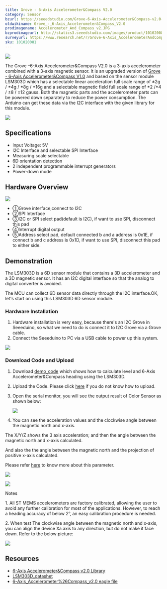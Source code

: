 ```yaml
---
title: Grove - 6-Axis Accelerometer&Compass V2.0
category: Sensor
bzurl: https://seeedstudio.com/Grove-6-Axis-Accelerometer&Compass-v2.0-p-2476.html
oldwikiname: Grove_-_6-Axis_Accelerometer&Compass_V2.0
prodimagename: Accelerometer_And_Compass_v2.JPG
bzprodimageurl: http://statics3.seeedstudio.com/images/product/101020081 1.jpg
surveyurl: https://www.research.net/r/Grove-6-Axis_AccelerometerAndCompass_V2.0
sku: 101020081
---
```


![](assets/Grove-6-Axis_AccelerometerAndCompass_V2.0/img/Accelerometer_And_Compass_v2.JPG)

The Grove –6-Axis Accelerometer&Compass V2.0 is a 3-axis accelerometer combined with a 3-axis magnetic sensor. It is an upgraded version of [Grove - 6-Axis Accelerometer&Compass V1.0](/Grove-6-Axis_AccelerometerAndCompass_V1.0 "Grove - 6-Axis Accelerometer&Compass V1.0") and based on the sensor module LSM303D which has a selectable linear acceleration full scale range of ±2g / ±4g / ±8g / ±16g and a selectable magnetic field full scale range of ±2 /±4 / ±8 / ±12 gauss. Both the magnetic parts and the accelerometer parts can be powered down separately to reduce the power consumption. The Arduino can get these data via the I2C interface with the given library for this module.

[![](assets/common/Get_One_Now_Banner.png)](http://www.seeedstudio.com/Grove-6-Axis-Accelerometer%26Compass-v2.0-p-2476.html)

Specifications
-------------

-   Input Voltage: 5V
-   I2C Interface and selectable SPI Interface
-   Measuring scale selectable
-   6D orientation detection
-   2 independent programmable interrupt generators
-   Power-down mode

Hardware Overview
------------------

![](assets/Grove-6-Axis_AccelerometerAndCompass_V2.0/img/Grove-6-Axis_AccelerometerAndCompass_V2.0_inter.jpg)

-   ①Grove interface,connect to I2C
-   ②SPI Interface
-   ③I2C or SPI select pad(default is I2C), if want to use SPI, disconnect this pad
-   ④Interrupt digital output
-   ⑤Address select pad, default connected b and a address is 0x1E, if connect b and c address is 0x1D, if want to use SPI, disconnect this pad to either side.

Demonstration
-------------

The LSM303D is a 6D sensor module that contains a 3D accelerometer and a 3D magnetic sensor. It has an I2C digital interface so that the analog to digital converter is avoided.

The MCU can collect 6D sensor data directly through the I2C interface.OK, let's start on using this LSM303D 6D sensor module.

### Hardware Installation

1.  Hardware installation is very easy, because there's an I2C Grove in Seeeduino, so what we need to do is connect it to I2C Grove via a Grove cable.
2.  Connect the Seeeduino to PC via a USB cable to power up this system.

![](assets/Grove-6-Axis_AccelerometerAndCompass_V2.0/img/6-Axis_AccelerometerAndCompass_V2.0_connect.jpg)

### Download Code and Upload

1.  Download [demo\_code](https://github.com/Seeed-Studio/6Axis_Accelerometer_And_Compass_v2) which shows how to calculate level and 6-Axis Accelerometer&Compass heading using the LSM303D.
2.  Upload the Code. Please click [here](/Upload_Code) if you do not know how to upload.
3.  Open the serial monitor, you will see the output result of Color Sensor as shown below:

    ![](assets/Grove-6-Axis_AccelerometerAndCompass_V2.0/img/6-Axis_AccelerometerAndCompass_V2.0_demo.jpg)

4. You can see the acceleration values and the clockwise angle between the magnetic north and x-axis.

The X/Y/Z shows the 3 axis acceleration; and then the angle between the magnetic north and x-axis calculated.

And also the the angle between the magnetic north and the projection of positive x-axis calculated.

Please refer [here](assets/Grove-6-Axis_AccelerometerAndCompass_V2.0/res/LSM303_application_note.pdf) to know more about this parameter.

![](assets/Grove-6-Axis_AccelerometerAndCompass_V2.0/img/Airplane.jpg)

![](assets/Grove-6-Axis_AccelerometerAndCompass_V2.0/img/Airplane_calculated.jpg)

<div class="admonition note">
<p class="admonition-title">Notes</p>
<p>1.  All ST MEMS accelerometers are factory calibrated, allowing the user to avoid any further calibration for most of the applications. However, to reach a heading accuracy of below 2°, an easy calibration procedure is needed.</p>
<p>2.  When test The clockwise angle between the magnetic north and x-axis, you can align the device Xa axis to any direction, but do not make it face down. Refer to the below picture:</p>
</div>

![](assets/Grove-6-Axis_AccelerometerAndCompass_V2.0/img/Testing.jpg)

Resources
---------

-   [6-Axis Accelerometer&Compass v2.0 Library](https://github.com/Seeed-Studio/6Axis_Accelerometer_And_Compass_v2)
-   [LSM303D\_datashet](assets/Grove-6-Axis_AccelerometerAndCompass_V2.0/res/LSM303D_datasheet.pdf)
-   [6-Axis\_Accelerometer%26Compass\_v2.0 eagle file](assets/Grove-6-Axis_AccelerometerAndCompass_V2.0/res/Grove-6-Axis_AccelerometerAndCompass_v2.0_sch_pcb.zip)

<!-- This Markdown file was created from http://www.seeedstudio.com/wiki/Grove_-_6-Axis_Accelerometer&Compass_V2.0 -->
